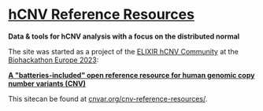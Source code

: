 # [hCNV Reference Resources](https://cnvar.org/cnv-reference-resources/)

**Data &amp; tools for hCNV analysis with a focus on the distributed normal**

The site was started as a project of the [ELIXIR hCNV Community](https://cnvar.org)
at the [Biohackathon Europe 2023](https://biohackathon-europe.org):

**[A "batteries-included" open reference resource for human genomic copy number variants (CNV)](https://github.com/elixir-europe/biohackathon-projects-2023/tree/main/1)**

This sitecan be found at [cnvar.org/cnv-reference-resources/](https://cnvar.org/cnv-reference-resources/).